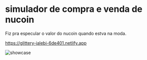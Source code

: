 # simulador de compra e venda de nucoin
Fiz pra especular o valor do nucoin quando estva na moda.


https://glittery-jalebi-6de401.netlify.app

![showcase](https://github.com/enfraso/simulador-de-compra-e-venda-de-nucoin/assets/32441791/17e1374a-1916-4cf1-a51e-3ed680ca7e7f)
